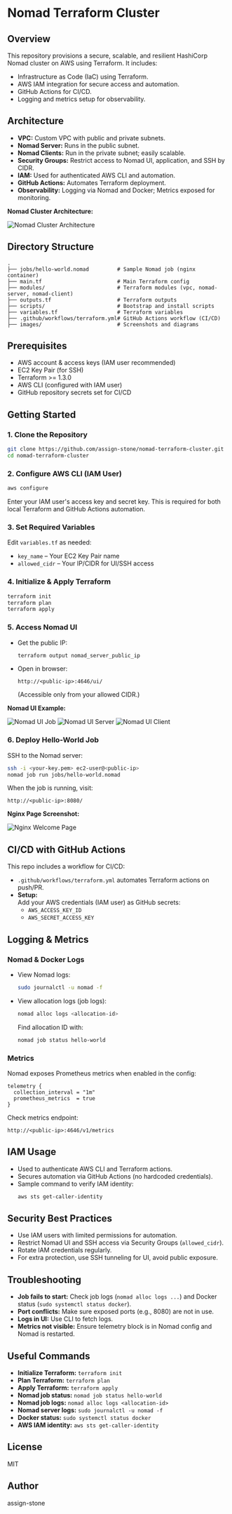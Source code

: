 # Nomad Terraform Cluster

## Overview

This repository provisions a secure, scalable, and resilient HashiCorp Nomad cluster on AWS using Terraform. It includes:
- Infrastructure as Code (IaC) using Terraform.
- AWS IAM integration for secure access and automation.
- GitHub Actions for CI/CD.
- Logging and metrics setup for observability.

## Architecture

- **VPC:** Custom VPC with public and private subnets.
- **Nomad Server:** Runs in the public subnet.
- **Nomad Clients:** Run in the private subnet; easily scalable.
- **Security Groups:** Restrict access to Nomad UI, application, and SSH by CIDR.
- **IAM:** Used for authenticated AWS CLI and automation.
- **GitHub Actions:** Automates Terraform deployment.
- **Observability:** Logging via Nomad and Docker; Metrics exposed for monitoring.

**Nomad Cluster Architecture:**

![Nomad Cluster Architecture](images/nomad-cluster.png)

## Directory Structure

```
.
├── jobs/hello-world.nomad         # Sample Nomad job (nginx container)
├── main.tf                        # Main Terraform config
├── modules/                       # Terraform modules (vpc, nomad-server, nomad-client)
├── outputs.tf                     # Terraform outputs
├── scripts/                       # Bootstrap and install scripts
├── variables.tf                   # Terraform variables
├── .github/workflows/terraform.yml# GitHub Actions workflow (CI/CD)
├── images/                        # Screenshots and diagrams
```

## Prerequisites

- AWS account & access keys (IAM user recommended)
- EC2 Key Pair (for SSH)
- Terraform >= 1.3.0
- AWS CLI (configured with IAM user)
- GitHub repository secrets set for CI/CD

## Getting Started

### 1. Clone the Repository

```sh
git clone https://github.com/assign-stone/nomad-terraform-cluster.git
cd nomad-terraform-cluster
```

### 2. Configure AWS CLI (IAM User)

```sh
aws configure
```
Enter your IAM user's access key and secret key. This is required for both local Terraform and GitHub Actions automation.

### 3. Set Required Variables

Edit `variables.tf` as needed:
- `key_name` – Your EC2 Key Pair name
- `allowed_cidr` – Your IP/CIDR for UI/SSH access

### 4. Initialize & Apply Terraform

```sh
terraform init
terraform plan
terraform apply
```

### 5. Access Nomad UI

- Get the public IP:
  ```sh
  terraform output nomad_server_public_ip
  ```
- Open in browser:
  ```
  http://<public-ip>:4646/ui/
  ```
  (Accessible only from your allowed CIDR.)

**Nomad UI Example:**

![Nomad UI Job](images/nomad-ui/nomad-job.png)
![Nomad UI Server](images/nomad-ui/nomad-server.png)
![Nomad UI Client](images/nomad-ui/nomad-client.png)

### 6. Deploy Hello-World Job

SSH to the Nomad server:

```sh
ssh -i <your-key.pem> ec2-user@<public-ip>
nomad job run jobs/hello-world.nomad
```

When the job is running, visit:
```
http://<public-ip>:8080/
```

**Nginx Page Screenshot:**

![Nginx Welcome Page](images/nginx_page.png)

## CI/CD with GitHub Actions

This repo includes a workflow for CI/CD:

- `.github/workflows/terraform.yml` automates Terraform actions on push/PR.
- **Setup:**  
  Add your AWS credentials (IAM user) as GitHub secrets:
  - `AWS_ACCESS_KEY_ID`
  - `AWS_SECRET_ACCESS_KEY`

## Logging & Metrics

### Nomad & Docker Logs

- View Nomad logs:
  ```sh
  sudo journalctl -u nomad -f
  ```
- View allocation logs (job logs):
  ```sh
  nomad alloc logs <allocation-id>
  ```
  Find allocation ID with:
  ```sh
  nomad job status hello-world
  ```

### Metrics

Nomad exposes Prometheus metrics when enabled in the config:
```hcl
telemetry {
  collection_interval = "1m"
  prometheus_metrics  = true
}
```
Check metrics endpoint:
```
http://<public-ip>:4646/v1/metrics
```

## IAM Usage

- Used to authenticate AWS CLI and Terraform actions.
- Secures automation via GitHub Actions (no hardcoded credentials).
- Sample command to verify IAM identity:
  ```sh
  aws sts get-caller-identity
  ```

## Security Best Practices

- Use IAM users with limited permissions for automation.
- Restrict Nomad UI and SSH access via Security Groups (`allowed_cidr`).
- Rotate IAM credentials regularly.
- For extra protection, use SSH tunneling for UI, avoid public exposure.

## Troubleshooting

- **Job fails to start:** Check job logs (`nomad alloc logs ...`) and Docker status (`sudo systemctl status docker`).
- **Port conflicts:** Make sure exposed ports (e.g., 8080) are not in use.
- **Logs in UI:** Use CLI to fetch logs.
- **Metrics not visible:** Ensure telemetry block is in Nomad config and Nomad is restarted.

## Useful Commands

- **Initialize Terraform:** `terraform init`
- **Plan Terraform:** `terraform plan`
- **Apply Terraform:** `terraform apply`
- **Nomad job status:** `nomad job status hello-world`
- **Nomad job logs:** `nomad alloc logs <allocation-id>`
- **Nomad server logs:** `sudo journalctl -u nomad -f`
- **Docker status:** `sudo systemctl status docker`
- **AWS IAM identity:** `aws sts get-caller-identity`

## License

MIT

## Author

assign-stone
